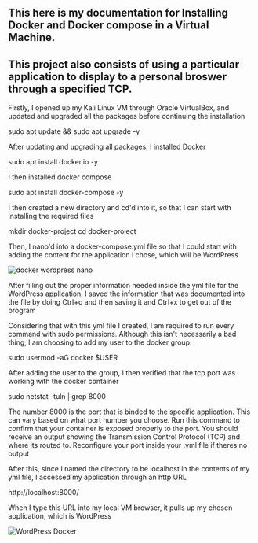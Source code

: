 ## This here is my documentation for Installing Docker and Docker compose in a Virtual Machine. 

## This project also consists of using a particular application to display to a personal broswer through a specified TCP.


Firstly, I opened up my Kali Linux VM through Oracle VirtualBox, and updated and upgraded all the packages before continuing the installation

sudo apt update && sudo apt upgrade -y

After updating and upgrading all packages, I installed Docker

sudo apt install docker.io -y

I then installed docker compose 

sudo apt install docker-compose -y

I then created a new directory and cd'd into it, so that I can start with installing the required files 

mkdir docker-project
cd docker-project

Then, I nano'd into a docker-compose.yml file so that I could start with adding the content for the application I chose, which will be WordPress

![docker wordpress nano](https://github.com/user-attachments/assets/ede99983-7de6-4972-9df9-1dd11740b4dd)

After filling out the proper information needed inside the yml file for the WordPress application, I saved the information that was documented into the file by doing Ctrl+o and then saving it and Ctrl+x to get out of the program

Considering that with this yml file I created, I am required to run every command with sudo permissions. Although this isn't necessarily a bad thing, I am choosing to add my user to the docker group.

sudo usermod -aG docker $USER

After adding the user to the group, I then verified that the tcp port was working with the docker container

sudo netstat -tuln | grep 8000

The number 8000 is the port that is binded to the specific application. This can vary based on what port number you choose. Run this command to confirm that your container is exposed properly to the port. You should receive an output showing the Transmission Control Protocol (TCP) and where its routed to. Reconfigure your port inside your .yml file if theres no output

After this, since I named the directory to be localhost in the contents of my yml file, I accessed my application through an http URL

http://localhost:8000/

When I type this URL into my local VM browser, it pulls up my chosen application, which is WordPress

![WordPress Docker ](https://github.com/user-attachments/assets/a2ae5049-5742-47ba-8ee8-62c6aff80ffc)










